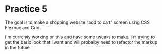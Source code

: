 # Practice 5

The goal is to make a shopping website "add to cart" screen using CSS Flexbox and Grid.

I'm currently working on this and have some tweaks to make. I'm trying to get the basic look that I want and will probalby need to refactor the markup in the future.